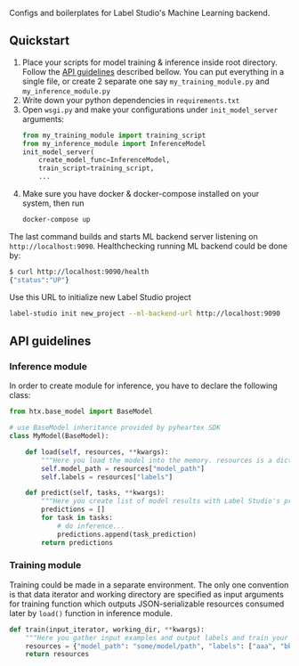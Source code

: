 Configs and boilerplates for Label Studio's Machine Learning backend.

## Quickstart

1. Place your scripts for model training & inference inside root directory. Follow the [API guidelines](#api-guidelines) described bellow. You can put everything in a single file, or create 2 separate one say `my_training_module.py` and `my_inference_module.py`
2. Write down your python dependencies in `requirements.txt`
3. Open `wsgi.py` and make your configurations under `init_model_server` arguments:
    ```python
    from my_training_module import training_script
    from my_inference_module import InferenceModel
    init_model_server(
        create_model_func=InferenceModel,
        train_script=training_script,
        ...
    ```
4. Make sure you have docker & docker-compose installed on your system, then run
    ```bash
    docker-compose up
    ```
   
The last command builds and starts ML backend server listening on `http://localhost:9090`. 
Healthchecking running ML backend could be done by:
```bash
$ curl http://localhost:9090/health
{"status":"UP"}
```

Use this URL to initialize new Label Studio project

```bash
label-studio init new_project --ml-backend-url http://localhost:9090
```

## API guidelines


### Inference module
In order to create module for inference, you have to declare the following class:

```python
from htx.base_model import BaseModel

# use BaseModel inheritance provided by pyheartex SDK 
class MyModel(BaseModel):

    def load(self, resources, **kwargs):
        """Here you load the model into the memory. resources is a dict returned by training script"""
        self.model_path = resources["model_path"]
        self.labels = resources["labels"]

    def predict(self, tasks, **kwargs):
        """Here you create list of model results with Label Studio's prediction format, task by task"""
        predictions = []
        for task in tasks:
            # do inference...
            predictions.append(task_prediction)
        return predictions
```

### Training module
Training could be made in a separate environment. The only one convention is that data iterator and working directory are specified as input arguments for training function which outputs JSON-serializable resources consumed later by `load()` function in inference module.

```python
def train(input_iterator, working_dir, **kwargs):
    """Here you gather input examples and output labels and train your model"""
    resources = {"model_path": "some/model/path", "labels": ["aaa", "bbb", "ccc"]}
    return resources
```